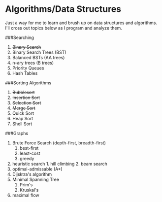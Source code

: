 Algorithms/Data Structures
==========

Just a way for me to learn and brush up on data structures and algorithms. I'll cross out topics below as I program and analyze them.

###Searching

1. <strike>Binary Search</strike>
2. Binary Search Trees (BST)
3. Balanced BSTs (AA trees)
4. n-ary trees (B trees)
5. Priority Queues
6. Hash Tables

###Sorting Algorithms

1. <strike>Bubblesort</strike>
2. <strike>Insertion Sort</strike>
3. <strike>Selection Sort</strike>
4. <strike>Merge Sort</strike>
5. Quick Sort
6. Heap Sort
7. Shell Sort

###Graphs

1. Brute Force Search (depth-first, breadth-first)
	1. best-first
	2. least-cost
	3. greedy
2. heuristic search
		1. hill climbing
		2. beam search
3. optimal-admissable (A*)
4. Dijsktra's algorithm
5. Minimal Spanning Tree
	1. Prim's
	2. Kruskal's
6. maximal flow


